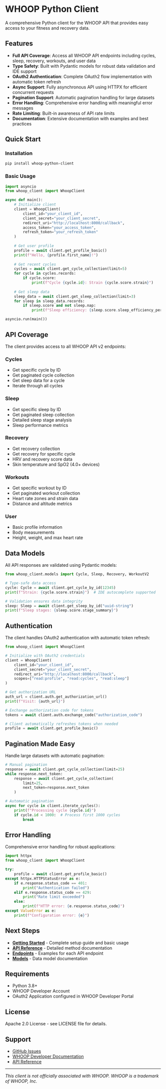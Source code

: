 # WHOOP Python Client

A comprehensive Python client for the WHOOP API that provides easy access to your fitness and recovery data.

## Features

- **Full API Coverage**: Access all WHOOP API endpoints including cycles, sleep, recovery, workouts, and user data
- **Type Safety**: Built with Pydantic models for robust data validation and IDE support
- **OAuth2 Authentication**: Complete OAuth2 flow implementation with automatic token refresh
- **Async Support**: Fully asynchronous API using HTTPX for efficient concurrent requests
- **Pagination Support**: Automatic pagination handling for large datasets
- **Error Handling**: Comprehensive error handling with meaningful error messages
- **Rate Limiting**: Built-in awareness of API rate limits
- **Documentation**: Extensive documentation with examples and best practices

## Quick Start

### Installation

```bash
pip install whoop-python-client
```

### Basic Usage

```python
import asyncio
from whoop_client import WhoopClient

async def main():
    # Initialize client
    client = WhoopClient(
        client_id="your_client_id",
        client_secret="your_client_secret",
        redirect_uri="http://localhost:8000/callback",
        access_token="your_access_token",
        refresh_token="your_refresh_token"
    )
    
    # Get user profile
    profile = await client.get_profile_basic()
    print(f"Hello, {profile.first_name}!")
    
    # Get recent cycles
    cycles = await client.get_cycle_collection(limit=5)
    for cycle in cycles.records:
        if cycle.score:
            print(f"Cycle {cycle.id}: Strain {cycle.score.strain}")
    
    # Get sleep data
    sleep_data = await client.get_sleep_collection(limit=3)
    for sleep in sleep_data.records:
        if sleep.score and not sleep.nap:
            print(f"Sleep efficiency: {sleep.score.sleep_efficiency_percentage}%")

asyncio.run(main())
```

## API Coverage

The client provides access to all WHOOP API v2 endpoints:

### Cycles
- Get specific cycle by ID
- Get paginated cycle collection
- Get sleep data for a cycle
- Iterate through all cycles

### Sleep
- Get specific sleep by ID
- Get paginated sleep collection
- Detailed sleep stage analysis
- Sleep performance metrics

### Recovery
- Get recovery collection
- Get recovery for specific cycle
- HRV and recovery score data
- Skin temperature and SpO2 (4.0+ devices)

### Workouts
- Get specific workout by ID
- Get paginated workout collection
- Heart rate zones and strain data
- Distance and altitude metrics

### User
- Basic profile information
- Body measurements
- Height, weight, and max heart rate

## Data Models

All API responses are validated using Pydantic models:

```python
from whoop_client.models import Cycle, Sleep, Recovery, WorkoutV2

# Type-safe data access
cycle: Cycle = await client.get_cycle_by_id(12345)
print(f"Strain: {cycle.score.strain}")  # IDE autocomplete supported

# Validation ensures data integrity
sleep: Sleep = await client.get_sleep_by_id("uuid-string")
print(f"Sleep stages: {sleep.score.stage_summary}")
```

## Authentication

The client handles OAuth2 authentication with automatic token refresh:

```python
from whoop_client import WhoopClient

# Initialize with OAuth2 credentials
client = WhoopClient(
    client_id="your_client_id",
    client_secret="your_client_secret",
    redirect_uri="http://localhost:8000/callback",
    scopes=["read:profile", "read:cycles", "read:sleep"]
)

# Get authorization URL
auth_url = client.auth.get_authorization_url()
print(f"Visit: {auth_url}")

# Exchange authorization code for tokens
tokens = await client.auth.exchange_code("authorization_code")

# Client automatically refreshes tokens when needed
profile = await client.get_profile_basic()
```

## Pagination Made Easy

Handle large datasets with automatic pagination:

```python
# Manual pagination
response = await client.get_cycle_collection(limit=25)
while response.next_token:
    response = await client.get_cycle_collection(
        limit=25, 
        next_token=response.next_token
    )

# Automatic pagination
async for cycle in client.iterate_cycles():
    print(f"Processing cycle {cycle.id}")
    if cycle.id < 1000:  # Process first 1000 cycles
        break
```

## Error Handling

Comprehensive error handling for robust applications:

```python
import httpx
from whoop_client import WhoopClient

try:
    profile = await client.get_profile_basic()
except httpx.HTTPStatusError as e:
    if e.response.status_code == 401:
        print("Authentication failed")
    elif e.response.status_code == 429:
        print("Rate limit exceeded")
    else:
        print(f"HTTP error: {e.response.status_code}")
except ValueError as e:
    print(f"Configuration error: {e}")
```

## Next Steps

- [**Getting Started**](getting-started.md) - Complete setup guide and basic usage
- [**API Reference**](reference/client.md) - Detailed method documentation
- [**Endpoints**](endpoints/cycle.md) - Examples for each API endpoint
- [**Models**](reference/models.md) - Data model documentation

## Requirements

- Python 3.8+
- WHOOP Developer Account
- OAuth2 Application configured in WHOOP Developer Portal

## License

Apache 2.0 License - see LICENSE file for details.

## Support

- [GitHub Issues](https://github.com/jxtngx/whoop-python-client/issues)
- [WHOOP Developer Documentation](https://developer.whoop.com/docs/)
- [API Reference](https://developer.whoop.com/api/)

---

*This client is not officially associated with WHOOP. WHOOP is a trademark of WHOOP, Inc.*